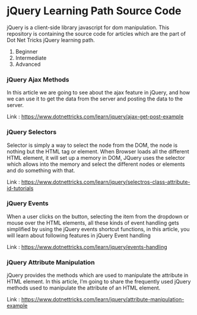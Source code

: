 # jQuery Learning Path Source Code
jQuery is a client-side library javascript for dom manipulation. This repository is containing the source code for articles which are the part of Dot Net Tricks jQuery learning path.

1. Beginner
2. Intermediate
3. Advanced

### jQuery Ajax Methods
In this article we are going to see about the ajax feature in jQuery, and how we can use it to get the data from the server and posting the data to the server.

Link : https://www.dotnettricks.com/learn/jquery/ajax-get-post-example

### jQuery Selectors
Selector is simply a way to select the node from the DOM, the node is nothing but the HTML tag or element. When Browser loads all the different HTML element, it will set up a memory in DOM, JQuery uses the selector which allows into the memory and select the different nodes or elements and do something with that.

Link : https://www.dotnettricks.com/learn/jquery/selectros-class-attribute-id-tutorials

### jQuery Events
When a user clicks on the button, selecting the item from the dropdown or mouse over the HTML elements, all these kinds of event handling gets simplified by using the jQuery events shortcut functions, in this article, you will learn about following features in jQuery Event handling

Link : https://www.dotnettricks.com/learn/jquery/events-handling

### jQuery Attribute Manipulation
jQuery provides the methods which are used to manipulate the attribute in HTML element. In this article, I’m going to share the frequently used jQuery methods used to manipulate the attribute of an HTML element.

Link : https://www.dotnettricks.com/learn/jquery/attribute-manipulation-example
